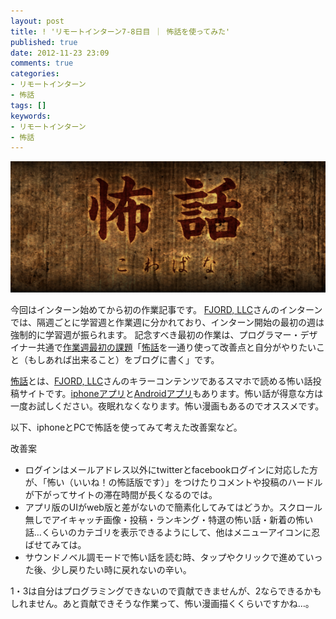 ```yaml
---
layout: post
title: ! 'リモートインターン7-8日目 ｜ 怖話を使ってみた'
published: true
date: 2012-11-23 23:09
comments: true
categories:
- リモートインターン
- 怖話
tags: []
keywords:
- リモートインターン
- 怖話
---
```

<p style="text-align: center;">
<a href="/images/2012/11/skitch_121123.png"><img class="aligncenter size-full wp-image-324" title="怖話 こわばな" src="/images/2012/11/skitch_121123.png" alt="怖話 こわばな" width="561" /></a></p>

今回はインターン始めてから初の作業記事です。
[FJORD, LLC](http://fjord.jp/ "FJORD, LLC")さんのインターンでは、隔週ごとに学習週と作業週に分かれており、インターン開始の最初の週は強制的に学習週が振られます。
記念すべき最初の作業は、プログラマー・デザイナー共通で[作業週最初の課題](https://github.com/fjordllc/tutorial/wiki/%E4%BD%9C%E6%A5%AD%E9%80%B1%E6%9C%80%E5%88%9D%E3%81%AE%E8%AA%B2%E9%A1%8C "作業週最初の課題")「[怖話](http://kowabana.jp/ "怖話")を一通り使って改善点と自分がやりたいこと（もしあれば出来ること）をブログに書く」です。

[怖話](http://kowabana.jp/ "怖話")とは、[FJORD, LLC](http://fjord.jp/ "FJORD, LLC")さんのキラーコンテンツであるスマホで読める怖い話投稿サイトです。[iphoneアプリ](https://itunes.apple.com/jp/app/bu-hua/id564486792?ls=1&amp;mt=8 "iphoneアプリ")と[Androidアプリ](https://play.google.com/store/apps/details?id=jp.fjord.kowabana&amp;reviewId=04629181913889814718 "Androidアプリ")もあります。怖い話が得意な方は一度お試しください。夜眠れなくなります。怖い漫画もあるのでオススメです。

以下、iphoneとPCで怖話を使ってみて考えた改善案など。

改善案

- ログインはメールアドレス以外にtwitterとfacebookログインに対応した方が、「怖い（いいね！の怖話版です）」をつけたりコメントや投稿のハードルが下がってサイトの滞在時間が長くなるのでは。
- アプリ版のUIがweb版と差がないので簡素化してみてはどうか。スクロール無しでアイキャッチ画像・投稿・ランキング・特選の怖い話・新着の怖い話…くらいのカテゴリを表示できるようにして、他はメニューアイコンに忍ばせてみては。
- サウンドノベル調モードで怖い話を読む時、タップやクリックで進めていった後、少し戻りたい時に戻れないの辛い。

1・3は自分はプログラミングできないので貢献できませんが、2ならできるかもしれません。あと貢献できそうな作業って、怖い漫画描くくらいですかね…。
